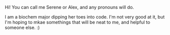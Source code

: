 Hi! You can call me Serene or Alex, and any pronouns will do.

I am a biochem major dipping her toes into code. I'm not very good at it, but I'm hoping to mkae somethings that will be neat to me, and helpful to someone else. :)
